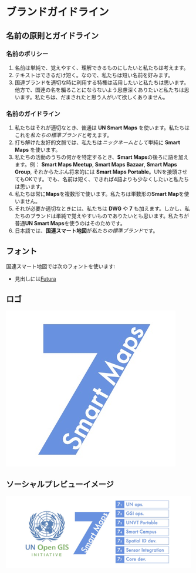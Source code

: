 # ブランドガイドライン

## 名前の原則とガイドライン

### 名前のポリシー
1. 名前は単純で、覚えやすく、理解できるものにしたいと私たちは考えます。
2. テキストはできるだけ短く。なので、私たちは短い名前を好みます。
3. 国連ブランドを適切な時に利用する特権は活用したいと私たちは思います。他方で、国連の名を騙ることにならないよう思慮深くありたいと私たちは思います。私たちは、だまされたと思う人がいて欲しくありません。

### 名前のガイドライン
1. 私たちはそれが適切なとき、普通は **UN Smart Maps** を使います。私たちはこれを*私たちの標準ブランド*と考えます。 
2. 打ち解けた友好的文脈では、私たちは*ニックネームとして*単純に **Smart Maps** を使います。 
3. 私たちの活動のうちの何かを特定するとき、**Smart Maps**の後ろに語を加えます。例： **Smart Maps Meetup**, **Smart Maps Bazaar**, **Smart Maps Group**, それからたぶん将来的には **Smart Maps Portable**。UNを接頭させてもOKです。でも、名前は短く、できれば4語よりも少なくしたいと私たちは思います。
4. 私たちは常に**Maps**を複数形で使います。私たちは単数形の**Smart Map**を使いません。 
5. それが必要か適切なときには、私たちは **DWG** や **7** も加えます。しかし、私たちのブランドは単純で覚えやすいものでありたいとも思います。私たちが普通**UN Smart Maps**を使うのはそのためです。 
6. 日本語では、**国連スマート地図**が*私たちの標準ブランド*です。

## フォント
国連スマート地図では次のフォントを使います:
- 見出しには[Futura](https://fonts.adobe.com/fonts/futura-pt)

## ロゴ
![provisional logo 2](./media/dwg7-provisional-logo-2.jpg)

## ソーシャルプレビューイメージ
![social preview image 2](./media/dwg7-provisional-social-preview-image-2.jpg)
